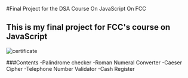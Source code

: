 #Final Project for the DSA Course On JavaScript On FCC
## This is my final project for FCC's course on JavaScript

![certificate](certificate.png)

###Contents
-Palindrome checker
-Roman Numeral Converter
-Caeser Cipher
-Telephone Number Validator
-Cash Register
